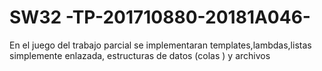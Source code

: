 # SW32 -TP-201710880-20181A046-
En el juego del trabajo parcial se implementaran templates,lambdas,listas simplemente enlazada, estructuras de datos (colas ) y archivos
